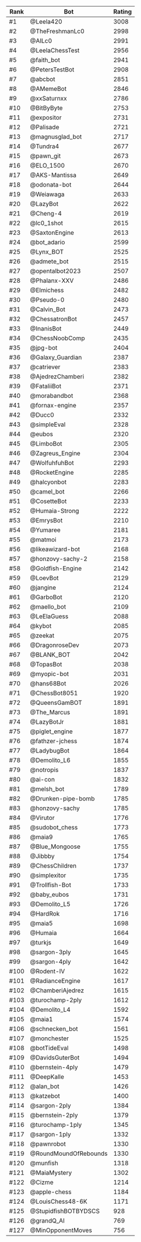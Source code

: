 Rank|Bot|Rating
---|---|---
#1|@Leela420|3008
#2|@TheFreshmanLc0|2998
#3|@AILc0|2991
#4|@LeelaChessTest|2956
#5|@faith_bot|2941
#6|@PetersTestBot|2908
#7|@abcbot|2851
#8|@AMemeBot|2846
#9|@xxSaturnxx|2786
#10|@BitByByte|2753
#11|@expositor|2731
#12|@Palisade|2721
#13|@magnusglad_bot|2717
#14|@Tundra4|2677
#15|@pawn_git|2673
#16|@ELO_1500|2670
#17|@AKS-Mantissa|2649
#18|@odonata-bot|2644
#19|@Weiawaga|2633
#20|@LazyBot|2622
#21|@Cheng-4|2619
#22|@lc0_1shot|2615
#23|@SaxtonEngine|2613
#24|@bot_adario|2599
#25|@Lynx_BOT|2525
#26|@admete_bot|2515
#27|@opentalbot2023|2507
#28|@Phalanx-XXV|2486
#29|@Elmichess|2482
#30|@Pseudo-0|2480
#31|@Calvin_Bot|2473
#32|@ChessatronBot|2457
#33|@InanisBot|2449
#34|@ChessNoobComp|2435
#35|@jpg-bot|2404
#36|@Galaxy_Guardian|2387
#37|@catriever|2383
#38|@AjedrezChamberi|2382
#39|@FataliiBot|2371
#40|@morabandbot|2368
#41|@fornax-engine|2357
#42|@Ducc0|2332
#43|@simpleEval|2328
#44|@eubos|2320
#45|@LimboBot|2305
#46|@Zagreus_Engine|2304
#47|@WolfuhfuhBot|2293
#48|@RocketEngine|2285
#49|@halcyonbot|2283
#50|@camel_bot|2266
#51|@CosetteBot|2233
#52|@Humaia-Strong|2222
#53|@EmrysBot|2210
#54|@Yumaree|2181
#55|@matmoi|2173
#56|@likeawizard-bot|2168
#57|@honzovy-sachy-2|2158
#58|@Goldfish-Engine|2142
#59|@LoevBot|2129
#60|@jangine|2124
#61|@GarboBot|2120
#62|@maello_bot|2109
#63|@LeElaGuess|2088
#64|@kybot|2085
#65|@zeekat|2075
#66|@DragonroseDev|2073
#67|@BLANK_BOT|2042
#68|@TopasBot|2038
#69|@myopic-bot|2031
#70|@hans68Bot|2026
#71|@ChessBot8051|1920
#72|@QueensGamBOT|1891
#73|@The_Marcus|1891
#74|@LazyBotJr|1881
#75|@piglet_engine|1877
#76|@fathzer-jchess|1874
#77|@LadybugBot|1864
#78|@Demolito_L6|1855
#79|@notropis|1837
#80|@ai-con|1832
#81|@melsh_bot|1789
#82|@Drunken-pipe-bomb|1785
#83|@honzovy-sachy|1785
#84|@Virutor|1776
#85|@sudobot_chess|1773
#86|@maia9|1765
#87|@Blue_Mongoose|1755
#88|@Jibbby|1754
#89|@ChessChildren|1737
#90|@simplexitor|1735
#91|@Trollfish-Bot|1733
#92|@baby_eubos|1731
#93|@Demolito_L5|1726
#94|@HardRok|1716
#95|@maia5|1698
#96|@Humaia|1664
#97|@turkjs|1649
#98|@sargon-3ply|1645
#99|@sargon-4ply|1642
#100|@Rodent-IV|1622
#101|@RadianceEngine|1617
#102|@ChamberiAjedrez|1615
#103|@turochamp-2ply|1612
#104|@Demolito_L4|1592
#105|@maia1|1574
#106|@schnecken_bot|1561
#107|@monchester|1525
#108|@botTideEval|1498
#109|@DavidsGuterBot|1494
#110|@bernstein-4ply|1479
#111|@DeepKalle|1453
#112|@alan_bot|1426
#113|@katzebot|1400
#114|@sargon-2ply|1384
#115|@bernstein-2ply|1379
#116|@turochamp-1ply|1345
#117|@sargon-1ply|1332
#118|@pawnrobot|1330
#119|@RoundMoundOfRebounds|1330
#120|@munfish|1318
#121|@MaiaMystery|1302
#122|@Cizme|1214
#123|@apple-chess|1184
#124|@LouisChess48-6K|1171
#125|@StupidfishBOTBYDSCS|928
#126|@grandQ_AI|769
#127|@MinOpponentMoves|756
